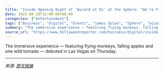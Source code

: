 ```yaml
---
title: "Inside Opening Night of ‘Wizard of Oz’ at the Sphere: “We’re Finally Off to See the Wizard”"
date: 2025-08-29T15:00:00+08:00
categories: ["entertainment"]
tags: ["Business", "Digital", "Events", "james dolan", "Sphere", "wizard of oz"]
summary: "The immersive experience — featuring flying monkeys, falling apples and one wild tornado — debuted in Las Vegas on Thursday."
source_url: "https://www.hollywoodreporter.com/business/digital/inside-opening-night-wizard-of-oz-sphere-1236356639/"
---
```


The immersive experience — featuring flying monkeys, falling apples and one wild tornado — debuted in Las Vegas on Thursday.

---

*来源: [原文链接](https://www.hollywoodreporter.com/business/digital/inside-opening-night-wizard-of-oz-sphere-1236356639/)*
